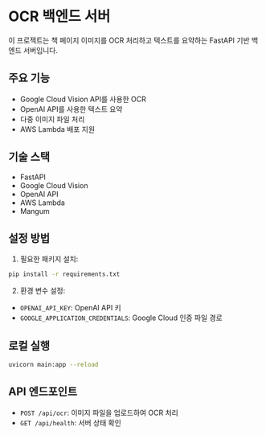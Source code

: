 # OCR 백엔드 서버

이 프로젝트는 책 페이지 이미지를 OCR 처리하고 텍스트를 요약하는 FastAPI 기반 백엔드 서버입니다.

## 주요 기능

- Google Cloud Vision API를 사용한 OCR
- OpenAI API를 사용한 텍스트 요약
- 다중 이미지 파일 처리
- AWS Lambda 배포 지원

## 기술 스택

- FastAPI
- Google Cloud Vision
- OpenAI API
- AWS Lambda
- Mangum

## 설정 방법

1. 필요한 패키지 설치:
```bash
pip install -r requirements.txt
```

2. 환경 변수 설정:
- `OPENAI_API_KEY`: OpenAI API 키
- `GOOGLE_APPLICATION_CREDENTIALS`: Google Cloud 인증 파일 경로

## 로컬 실행

```bash
uvicorn main:app --reload
```

## API 엔드포인트

- `POST /api/ocr`: 이미지 파일을 업로드하여 OCR 처리
- `GET /api/health`: 서버 상태 확인 